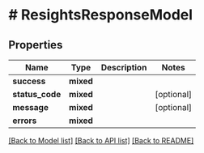# # ResightsResponseModel

## Properties

Name | Type | Description | Notes
------------ | ------------- | ------------- | -------------
**success** | **mixed** |  |
**status_code** | **mixed** |  | [optional]
**message** | **mixed** |  | [optional]
**errors** | **mixed** |  |

[[Back to Model list]](../../README.md#models) [[Back to API list]](../../README.md#endpoints) [[Back to README]](../../README.md)

